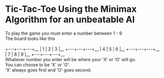 # Tic-Tac-Toe Using the Minimax Algorithm for an unbeatable AI

To play the game you must enter a number between 1 - 9<br>
The board looks like this<br>
<br>
+---+---+---+__
| 1 | 2 | 3 |__
+---+---+---+__
| 4 | 5 | 6 |__
+---+---+---+__
| 7 | 8 | 9 |__
+---+---+---+__
<br>
Whatever number you enter will be where your 'X' or 'O' will go.<br>
You can choose to be 'X' or 'O'.<br>
'X' always goes first and 'O' goes second.
